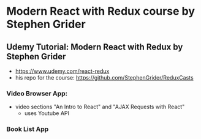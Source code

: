 # Modern React with Redux course by Stephen Grider
## Udemy Tutorial: Modern React with Redux by Stephen Grider
- https://www.udemy.com/react-redux
- his repo for the course: https://github.com/StephenGrider/ReduxCasts

### Video Browser App:
- video sections "An Intro to React" and "AJAX Requests with React"
    - uses Youtube API

### Book List App
